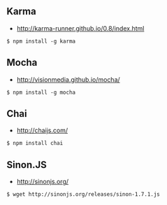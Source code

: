 ## Karma
* http://karma-runner.github.io/0.8/index.html

```
$ npm install -g karma
```
## Mocha
* http://visionmedia.github.io/mocha/

```
$ npm install -g mocha
```
## Chai
* http://chaijs.com/

```
$ npm install chai
```
## Sinon.JS
* http://sinonjs.org/

```
$ wget http://sinonjs.org/releases/sinon-1.7.1.js
```
